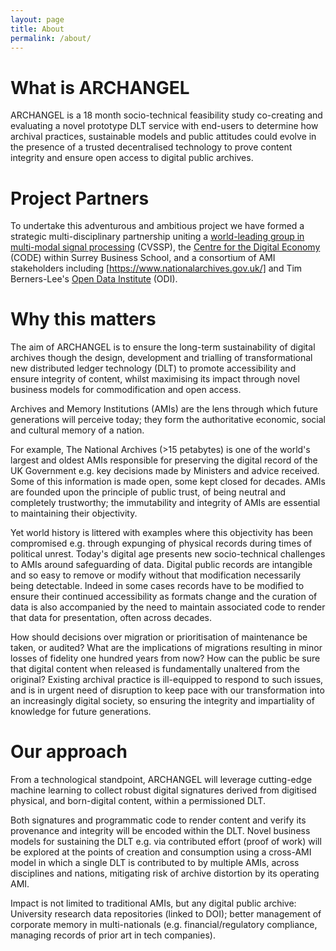```yaml
---
layout: page
title: About
permalink: /about/
---
```


# What is ARCHANGEL

ARCHANGEL is a 18 month socio-technical feasibility study co-creating and evaluating a novel prototype DLT service with end-users to determine how archival practices, sustainable models and public attitudes could evolve in the presence of a trusted decentralised technology to prove content integrity and ensure open access to digital public archives.

# Project Partners

To undertake this adventurous and ambitious project we have formed a strategic multi-disciplinary partnership uniting a [world-leading group in multi-modal signal processing](https://www.surrey.ac.uk/centre-vision-speech-signal-processing) (CVSSP), the [Centre for the Digital Economy](https://surreycode.org/) (CODE) within Surrey Business School, and a consortium of AMI stakeholders including [https://www.nationalarchives.gov.uk/] and Tim Berners-Lee's [Open Data Institute](https://theodi.org/) (ODI).


# Why this matters


The aim of ARCHANGEL is to ensure the long-term sustainability of digital archives though the design, development and trialling of transformational new distributed ledger technology (DLT) to promote accessibility and ensure integrity of content, whilst maximising its impact through novel business models for commodification and open access.

Archives and Memory Institutions (AMIs) are the lens through which future generations will perceive today; they form the authoritative economic, social and cultural memory of a nation.

For example, The National Archives (>15 petabytes) is one of the world's largest and oldest AMIs responsible for preserving the digital record of the UK Government e.g. key decisions made by Ministers and advice received. Some of this information is made open, some kept closed for decades. AMIs are founded upon the principle of public trust, of being neutral and completely trustworthy; the immutability and integrity of AMIs are essential to maintaining their objectivity.

Yet world history is littered with examples where this objectivity has been compromised e.g. through expunging of physical records during times of political unrest. Today's digital age presents new socio-technical challenges to AMIs around safeguarding of data. Digital public records are intangible and so easy to remove or modify without that modification necessarily being detectable. Indeed in some cases records have to be modified to ensure their continued accessibility as formats change and the curation of data is also accompanied by the need to maintain associated code to render that data for presentation, often across decades.

How should decisions over migration or prioritisation of maintenance be taken, or audited? What are the implications of migrations resulting in minor losses of fidelity one hundred years from now? How can the public be sure that digital content when released is fundamentally unaltered from the original? Existing archival practice is ill-equipped to respond to such issues, and is in urgent need of disruption to keep pace with our transformation into an increasingly digital society, so ensuring the integrity and impartiality of knowledge for future generations.

# Our approach

From a technological standpoint, ARCHANGEL will leverage cutting-edge machine learning to collect robust digital signatures derived from digitised physical, and born-digital content, within a permissioned DLT.

Both signatures and programmatic code to render content and verify its provenance and integrity will be encoded within the DLT. Novel business models for sustaining the DLT e.g. via contributed effort (proof of work) will be explored at the points of creation and consumption using a cross-AMI model in which a single DLT is contributed to by multiple AMIs, across disciplines and nations, mitigating risk of archive distortion by its operating AMI.

Impact is not limited to traditional AMIs, but any digital public archive: University research data repositories (linked to DOI); better management of corporate memory in multi-nationals (e.g. financial/regulatory compliance, managing records of prior art in tech companies).
